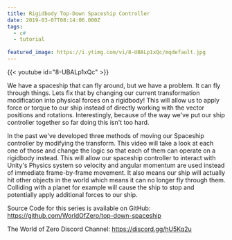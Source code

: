 ```yaml
---
title: Rigidbody Top-Down Spaceship Controller
date: 2019-03-07T08:14:06.000Z
tags:
  - c#
  - tutorial
  
featured_image: https://i.ytimg.com/vi/8-UBALp1xQc/mqdefault.jpg
---
```


{{< youtube id="8-UBALp1xQc" >}}

We have a spaceship that can fly around, but we have a problem. It can fly through things. Lets fix that by changing our current transformation modification into physical forces on a rigidbody! This will allow us to apply force or torque to our ship instead of directly working with the vector positions and rotations. Interestingly, because of the way we've put our ship controller together so far doing this isn't too hard.

In the past we've developed three methods of moving our Spaceship controller by modifying the transform. This video will take a look at each one of those and change the logic so that each of them can operate on a rigidbody instead. This will allow our spaceship controller to interact with Unity's Physics system so velocity and angular momentum are used instead of immediate frame-by-frame movement. It also means our ship will actually hit other objects in the world which means it can no longer fly through them. Colliding with a planet for example will cause the ship to stop and potentially apply additional forces to our ship.

Source Code for this series is available on GitHub: https://github.com/WorldOfZero/top-down-spaceship

The World of Zero Discord Channel: https://discord.gg/hU5Kq2u